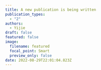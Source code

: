 ```yaml
---
title: A new publication is being written
publication_types:
  - "2"
authors:
  - Yijie
draft: false
featured: false
image:
  filename: featured
  focal_point: Smart
  preview_only: false
date: 2022-08-29T22:01:04.823Z
---
```

